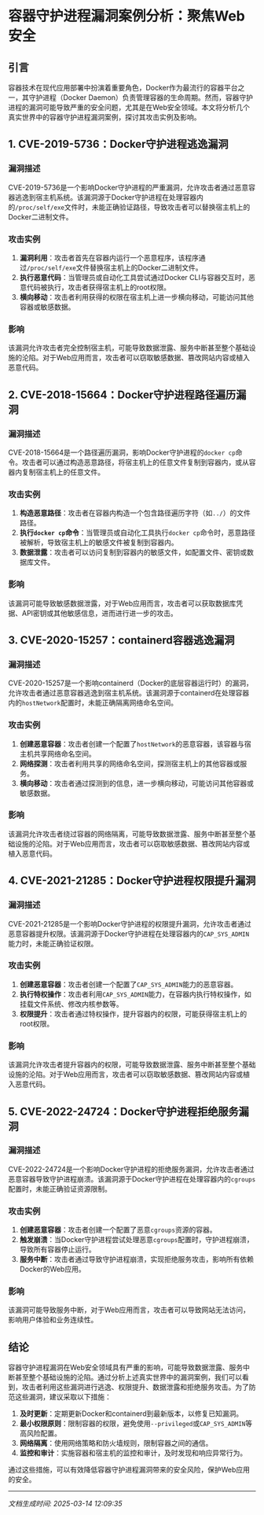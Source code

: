 # 容器守护进程漏洞案例分析：聚焦Web安全

## 引言

容器技术在现代应用部署中扮演着重要角色，Docker作为最流行的容器平台之一，其守护进程（Docker Daemon）负责管理容器的生命周期。然而，容器守护进程的漏洞可能导致严重的安全问题，尤其是在Web安全领域。本文将分析几个真实世界中的容器守护进程漏洞案例，探讨其攻击实例及影响。

## 1. CVE-2019-5736：Docker守护进程逃逸漏洞

### 漏洞描述

CVE-2019-5736是一个影响Docker守护进程的严重漏洞，允许攻击者通过恶意容器逃逸到宿主机系统。该漏洞源于Docker守护进程在处理容器内的`/proc/self/exe`文件时，未能正确验证路径，导致攻击者可以替换宿主机上的Docker二进制文件。

### 攻击实例

1. **漏洞利用**：攻击者首先在容器内运行一个恶意程序，该程序通过`/proc/self/exe`文件替换宿主机上的Docker二进制文件。
2. **执行恶意代码**：当管理员或自动化工具尝试通过Docker CLI与容器交互时，恶意代码被执行，攻击者获得宿主机上的root权限。
3. **横向移动**：攻击者利用获得的权限在宿主机上进一步横向移动，可能访问其他容器或敏感数据。

### 影响

该漏洞允许攻击者完全控制宿主机，可能导致数据泄露、服务中断甚至整个基础设施的沦陷。对于Web应用而言，攻击者可以窃取敏感数据、篡改网站内容或植入恶意代码。

## 2. CVE-2018-15664：Docker守护进程路径遍历漏洞

### 漏洞描述

CVE-2018-15664是一个路径遍历漏洞，影响Docker守护进程的`docker cp`命令。攻击者可以通过构造恶意路径，将宿主机上的任意文件复制到容器内，或从容器内复制宿主机上的任意文件。

### 攻击实例

1. **构造恶意路径**：攻击者在容器内构造一个包含路径遍历字符（如`../`）的文件路径。
2. **执行`docker cp`命令**：当管理员或自动化工具执行`docker cp`命令时，恶意路径被解析，导致宿主机上的敏感文件被复制到容器内。
3. **数据泄露**：攻击者可以访问复制到容器内的敏感文件，如配置文件、密钥或数据库文件。

### 影响

该漏洞可能导致敏感数据泄露，对于Web应用而言，攻击者可以获取数据库凭据、API密钥或其他敏感信息，进而进行进一步的攻击。

## 3. CVE-2020-15257：containerd容器逃逸漏洞

### 漏洞描述

CVE-2020-15257是一个影响containerd（Docker的底层容器运行时）的漏洞，允许攻击者通过恶意容器逃逸到宿主机系统。该漏洞源于containerd在处理容器内的`hostNetwork`配置时，未能正确隔离网络命名空间。

### 攻击实例

1. **创建恶意容器**：攻击者创建一个配置了`hostNetwork`的恶意容器，该容器与宿主机共享网络命名空间。
2. **网络探测**：攻击者利用共享的网络命名空间，探测宿主机上的其他容器或服务。
3. **横向移动**：攻击者通过探测到的信息，进一步横向移动，可能访问其他容器或敏感数据。

### 影响

该漏洞允许攻击者绕过容器的网络隔离，可能导致数据泄露、服务中断甚至整个基础设施的沦陷。对于Web应用而言，攻击者可以窃取敏感数据、篡改网站内容或植入恶意代码。

## 4. CVE-2021-21285：Docker守护进程权限提升漏洞

### 漏洞描述

CVE-2021-21285是一个影响Docker守护进程的权限提升漏洞，允许攻击者通过恶意容器提升权限。该漏洞源于Docker守护进程在处理容器内的`CAP_SYS_ADMIN`能力时，未能正确验证权限。

### 攻击实例

1. **创建恶意容器**：攻击者创建一个配置了`CAP_SYS_ADMIN`能力的恶意容器。
2. **执行特权操作**：攻击者利用`CAP_SYS_ADMIN`能力，在容器内执行特权操作，如挂载文件系统、修改内核参数等。
3. **权限提升**：攻击者通过特权操作，提升容器内的权限，可能获得宿主机上的root权限。

### 影响

该漏洞允许攻击者提升容器内的权限，可能导致数据泄露、服务中断甚至整个基础设施的沦陷。对于Web应用而言，攻击者可以窃取敏感数据、篡改网站内容或植入恶意代码。

## 5. CVE-2022-24724：Docker守护进程拒绝服务漏洞

### 漏洞描述

CVE-2022-24724是一个影响Docker守护进程的拒绝服务漏洞，允许攻击者通过恶意容器导致守护进程崩溃。该漏洞源于Docker守护进程在处理容器内的`cgroups`配置时，未能正确验证资源限制。

### 攻击实例

1. **创建恶意容器**：攻击者创建一个配置了恶意`cgroups`资源的容器。
2. **触发崩溃**：当Docker守护进程尝试处理恶意`cgroups`配置时，守护进程崩溃，导致所有容器停止运行。
3. **服务中断**：攻击者通过导致守护进程崩溃，实现拒绝服务攻击，影响所有依赖Docker的Web应用。

### 影响

该漏洞可能导致服务中断，对于Web应用而言，攻击者可以导致网站无法访问，影响用户体验和业务连续性。

## 结论

容器守护进程漏洞在Web安全领域具有严重的影响，可能导致数据泄露、服务中断甚至整个基础设施的沦陷。通过分析上述真实世界中的漏洞案例，我们可以看到，攻击者利用这些漏洞进行逃逸、权限提升、数据泄露和拒绝服务攻击。为了防范这些漏洞，建议采取以下措施：

1. **及时更新**：定期更新Docker和containerd到最新版本，以修复已知漏洞。
2. **最小权限原则**：限制容器的权限，避免使用`--privileged`或`CAP_SYS_ADMIN`等高风险配置。
3. **网络隔离**：使用网络策略和防火墙规则，限制容器之间的通信。
4. **监控和审计**：实施容器和宿主机的监控和审计，及时发现和响应异常行为。

通过这些措施，可以有效降低容器守护进程漏洞带来的安全风险，保护Web应用的安全。

---

*文档生成时间: 2025-03-14 12:09:35*



